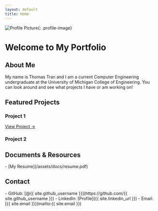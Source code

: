 ```yaml
---
layout: default
title: Home
---
```


![Profile Picture](/assets/images/profile.jpg){: .profile-image}

# Welcome to My Portfolio

## About Me
<div class="featured-content">
 My name is Thomas Tran and I am a current Computer Engineering undergraduate at the University of Michigan College of Engineering. You can look around and see what projects I have or am working on!
</div>

## Featured Projects

<div class="project-container">
  <div class="featured-content">
    <h3>Project 1</h3>
    <a href="[project link]" class="custom-link">View Project →</a>
  </div>

  <div class="featured-content">
    <h3>Project 2</h3>
  </div>
</div>

## Documents & Resources
<div class="document-container">
  - [My Resume](/assets/docs/resume.pdf)
</div>

## Contact
<div class="featured-content">
  - GitHub: [@{{ site.github_username }}](https://github.com/{{ site.github_username }})
  - LinkedIn: [Profile]({{ site.linkedin_url }})
  - Email: [{{ site.email }}](mailto:{{ site.email }})
</div>
